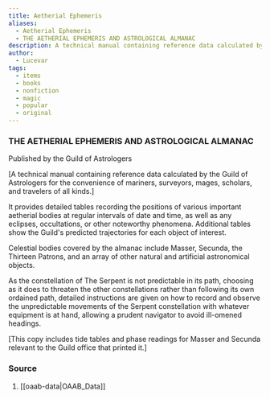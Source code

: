 ```yaml
---
title: Aetherial Ephemeris
aliases:
  - Aetherial Ephemeris
  - THE AETHERIAL EPHEMERIS AND ASTROLOGICAL ALMANAC
description: A technical manual containing reference data calculated by the Guild of Astrologers for the convenience of mariners, surveyors, mages, scholars, and travelers of all kinds.
author:
  - Lucevar
tags:
  - items
  - books
  - nonfiction
  - magic
  - popular
  - original
---
```

### THE AETHERIAL EPHEMERIS AND ASTROLOGICAL ALMANAC
Published by the Guild of Astrologers

[A technical manual containing reference data calculated by the Guild of Astrologers for the convenience of mariners, surveyors, mages, scholars, and travelers of all kinds.]

It provides detailed tables recording the positions of various important aetherial bodies at regular intervals of date and time, as well as any eclipses, occultations, or other noteworthy phenomena. Additional tables show the Guild's predicted trajectories for each object of interest. 

Celestial bodies covered by the almanac include Masser, Secunda, the Thirteen Patrons, and an array of other natural and artificial astronomical objects. 

As the constellation of The Serpent is not predictable in its path, choosing as it does to threaten the other constellations rather than following its own ordained path, detailed instructions are given on how to record and observe the unpredictable movements of the Serpent constellation with whatever equipment is at hand, allowing a prudent navigator to avoid ill-omened headings.

[This copy includes tide tables and phase readings for Masser and Secunda relevant to the Guild office that printed it.]
### Source
1. [[oaab-data|OAAB_Data]]